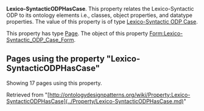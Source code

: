 __Lexico-SyntacticODPHasCase__. This property relates the Lexico-Syntactic ODP to its ontology elements i.e., classes, object properties, and datatype properties.
The value of this property is of type [Lexico-Syntactic ODP Case](../Category/Lexico-Syntactic_ODP_Case.md "Category:Lexico-Syntactic ODP Case"). 


This property has type [Page](../Type/Page.md "Type:Page").
The object of this property [Form:Lexico-Syntactic\_ODP\_Case\_Form](../Form/Lexico-Syntactic_ODP_Case_Form.md "Form:Lexico-Syntactic ODP Case Form").




  


## Pages using the property "Lexico-SyntacticODPHasCase"


Showing 17 pages using this property.



Retrieved from "[http://ontologydesignpatterns.org/wiki/Property:Lexico-SyntacticODPHasCase](../Property/Lexico-SyntacticODPHasCase.md)"